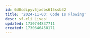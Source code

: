 ```yaml
---
id: 6d0cdipyv5jxdbs615ssb32
title: '2024-11-03: Code Is Flowing'
desc: sf-cli Lives!
updated: 1730744837711
created: 1730646458171
---
```

